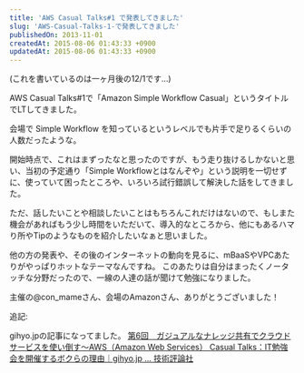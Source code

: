 ```yaml
---
title: 'AWS Casual Talks#1 で発表してきました'
slug: 'AWS-Casual-Talks-1-で発表してきました'
publishedOn: 2013-11-01
createdAt: 2015-08-06 01:43:33 +0900
updatedAt: 2015-08-06 01:43:33 +0900
---
```

(これを書いているのは一ヶ月後の12/1です…)

AWS Casual Talks#1で「Amazon Simple Workflow Casual」というタイトルでLTしてきました。

会場で Simple Workflow を知っているというレベルでも片手で足りるくらいの人数だったような。

開始時点で、これはまずったなと思ったのですが、もう走り抜けるしかないと思い、当初の予定通り「Simple Workflowとはなんぞや」という説明を一切せずに、使っていて困ったところや、いろいろ試行錯誤して解決した話をしてきました。

ただ、話したいことや相談したいことはもちろんこれだけはないので、もしまた機会があればもう少し時間をいただいて、導入的なところから、他にもあるハマり所やTipのようなものを紹介したいなぁと思いました。

他の方の発表や、その後のインターネットの動向を見るに、mBaaSやVPCあたりがやっぱりホットなテーマなんですね。
このあたりは自分はまったくノータッチな分野だったので、一線の人達の話が聞けて勉強になりました。

主催の@con\_mameさん、会場のAmazonさん、ありがとうございました！

<div style='max-width: 600px'>
  <script async class="speakerdeck-embed" data-id="dcaa23a0251c0131e5131e439b1094db" data-ratio="1.33333333333333" src="//speakerdeck.com/assets/embed.js"></script>
</div>

追記:

gihyo.jpの記事になってました。
[第6回　ガジュアルなナレッジ共有でクラウドサービスを使い倒す～AWS（Amazon Web Services） Casual Talks：IT勉強会を開催するボクらの理由｜gihyo.jp … 技術評論社](https://gihyo.jp/lifestyle/serial/01/it-study-meeting/0006)

